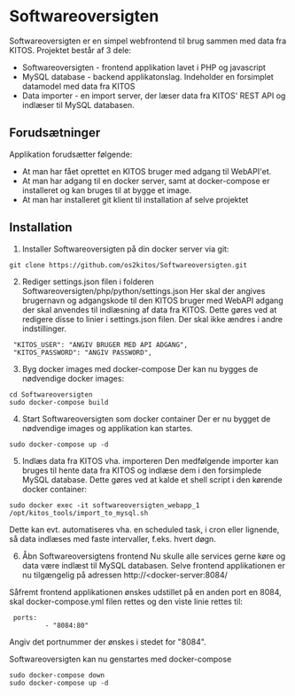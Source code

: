 # Softwareoversigten

Softwareoversigten er en simpel webfrontend til brug sammen med data fra KITOS.
Projektet består af 3 dele: 
* Softwareoversigten - frontend applikation lavet i PHP og javascript
* MySQL database - backend applikatonslag. Indeholder en forsimplet datamodel med data fra KITOS
* Data importer - en import server, der læser data fra KITOS' REST API og indlæser til MySQL databasen.

Forudsætninger
- 
Applikation forudsætter følgende: 
* At man har fået oprettet en KITOS bruger med adgang til WebAPI'et.
* At man har adgang til en docker server, samt at docker-compose er installeret og kan bruges til at bygge et image.
* At man har installeret git klient til installation af selve projektet

Installation
-
1. Installer Softwareoversigten på din docker server via git:
```shell
git clone https://github.com/os2kitos/Softwareoversigten.git
```

2. Rediger settings.json filen i folderen Softwareoversigten/php/python/settings.json
Her skal der angives brugernavn og adgangskode til den KITOS bruger med WebAPI adgang der skal anvendes til indlæsning af data fra KITOS.
Dette gøres ved at redigere disse to linier i settings.json filen. 
Der skal ikke ændres i andre indstillinger.
```shell
 "KITOS_USER": "ANGIV BRUGER MED API ADGANG",
 "KITOS_PASSWORD": "ANGIV PASSWORD",
```

3. Byg docker images med docker-compose
Der kan nu bygges de nødvendige docker images:
```shell
cd Softwareoversigten
sudo docker-compose build
```

4. Start Softwareoversigten som docker container
Der er nu bygget de nødvendige images og applikation kan startes.
```shell
sudo docker-compose up -d
```

5. Indlæs data fra KITOS vha. importeren
Den medfølgende importer kan bruges til hente data fra KITOS og indlæse dem i den forsimplede MySQL database.
Dette gøres ved at kalde et shell script i den kørende docker container:
```shell
sudo docker exec -it softwareoversigten_webapp_1 /opt/kitos_tools/import_to_mysql.sh
```
Dette kan evt. automatiseres vha. en scheduled task, i cron eller lignende, så data indlæses med faste intervaller, f.eks. hvert døgn.

6. Åbn Softwareoversigtens frontend
Nu skulle alle services gerne køre og data være indlæst til MySQL databasen. 
Selve frontend applikationen er nu tilgængelig på adressen http://<docker-server:8084/

Såfremt frontend applikationen ønskes udstillet på en anden port en 8084, skal docker-compose.yml filen rettes og den viste linie rettes til:
```shell
 ports:
         - "8084:80"
```
Angiv det portnummer der ønskes i stedet for "8084".

Softwareoversigten kan nu genstartes med docker-compose
```shell
sudo docker-compose down 
sudo docker-compose up -d
```
